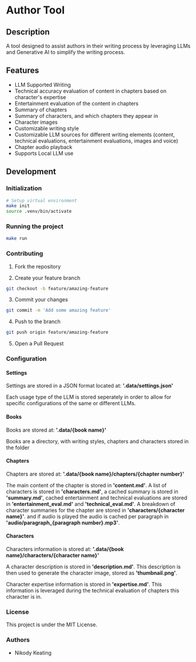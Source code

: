 # Author Tool

## Description
A tool designed to assist authors in their writing process by leveraging LLMs and Generative AI to simplify the writing process.

## Features
- LLM Supported Writing
- Technical accuracy evaluation of content in chapters based on character's expertise
- Entertainment evaluation of the content in chapters
- Summary of chapters
- Summary of characters, and which chapters they appear in
- Character images
- Customizable writing style
- Customizable LLM sources for different writing elements (content, technical evaluations, entertainment evaluations, images and voice)
- Chapter audio playback
- Supports Local LLM use

## Development

### Initialization
```bash
# Setup virtual environment
make init
source .venv/bin/activate
```

### Running the project
```bash
make run
```

### Contributing
1. Fork the repository

2. Create your feature branch
```bash
git checkout -b feature/amazing-feature
```

3. Commit your changes
```bash
git commit -m 'Add some amazing feature'
```

4. Push to the branch
```bash
git push origin feature/amazing-feature
```

5. Open a Pull Request

### Configuration

#### Settings
Settings are stored in a JSON format located at: **'.data/settings.json'**

Each usage type of the LLM is stored seperately in order to allow for specific
configurations of the same or different LLMs.

#### Books
Books are stored at: **'.data/{book name}'**

Books are a directory, with writing styles, chapters and characters stored in the folder

#### Chapters
Chapters are stored at: **'.data/{book name}/chapters/{chapter number}'**

The main content of the chapter is stored in **'content.md'**. A list of characters is stored in **'characters.md'**, a cached summary is stored in **'summary.md'**, cached entertainment and technical evaluations are stored in **'entertainment_eval.md'** and **'technical_eval.md'**. A breakdown of character summaries for the chapter are stored in **'characters/{character name}'**. and if audio is played the audio is cached per paragraph in **'audio/paragraph_{paragraph number}.mp3'**.

#### Characters
Characters information is stored at: **'.data/{book name}/characters/{character name}'**

A character description is stored in **'description.md'**. This description is then used to generate the character image, stored as **'thumbnail.png'**. 

Character expertise information is stored in **'expertise.md'**. This information is leveraged during the technical evaluation of chapters this character is in.

### License
This project is under the MIT License.

### Authors
- Nikody Keating
